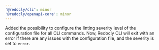 ```yaml
---
'@redocly/cli': minor
'@redocly/openapi-core': minor
---
```


Added the possibility to configure the linting severity level of the configuration file for all CLI commands.
Now, Redocly CLI will exit with an error if there are any issues with the configuration file, and the severity is set to `error`.

